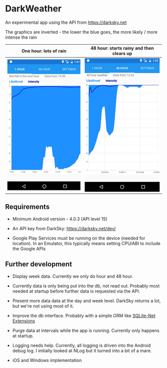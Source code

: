 # DarkWeather

An experimental app using the API from https://darksky.net

The graphics are inverted - the lower the blue goes, the more likely / more intense the rain

One hour: lots of rain           |  48 hour: starts rainy and then clears up 
:-------------------------:|:-------------------------:
![One hour](https://github.com/alandixon/DarkWeather/blob/master/Images/OneHourRainfallExample.JPG)  |  ![48 hour](https://github.com/alandixon/DarkWeather/blob/master/Images/FortyEightHourRainfallExample.JPG)



## Requirements

* Minimum Android version - 4.0.3 (API level 15)

* An API key from DarkSky: https://darksky.net/dev/

* Google Play Services must be running on the device (needed for location).
In an Emulator, this typically means setting CPU/ABI to include the Google APIs

## Further development

* Display week data. Currently we only do hour and 48 hour.

* Currently data is only being put into the db, not read out. Probably most needed at startup before further data is requested via the API.

* Present more data data at the day and week level. DarkSky returns a lot, but we're not using most of it.
 
* Improve the db interface. Probably with a simple ORM like [SQLite-Net Extensions](https://bitbucket.org/twincoders/sqlite-net-extensions)

* Purge data at intervals while the app is running. Currently only happens at startup.

* Logging needs help. Currently, all logging is driven into the Android debug log. I initially looked at NLog but it turned into a bit of a mare.

* iOS and Windows implementation